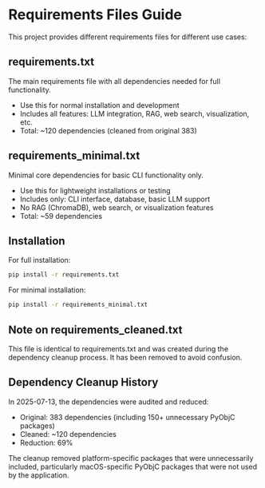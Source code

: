 # Requirements Files Guide

This project provides different requirements files for different use cases:

## requirements.txt
The main requirements file with all dependencies needed for full functionality.
- Use this for normal installation and development
- Includes all features: LLM integration, RAG, web search, visualization, etc.
- Total: ~120 dependencies (cleaned from original 383)

## requirements_minimal.txt  
Minimal core dependencies for basic CLI functionality only.
- Use this for lightweight installations or testing
- Includes only: CLI interface, database, basic LLM support
- No RAG (ChromaDB), web search, or visualization features
- Total: ~59 dependencies

## Installation

For full installation:
```bash
pip install -r requirements.txt
```

For minimal installation:
```bash
pip install -r requirements_minimal.txt
```

## Note on requirements_cleaned.txt
This file is identical to requirements.txt and was created during the dependency cleanup process. It has been removed to avoid confusion.

## Dependency Cleanup History
In 2025-07-13, the dependencies were audited and reduced:
- Original: 383 dependencies (including 150+ unnecessary PyObjC packages)
- Cleaned: ~120 dependencies 
- Reduction: 69%

The cleanup removed platform-specific packages that were unnecessarily included, particularly macOS-specific PyObjC packages that were not used by the application.